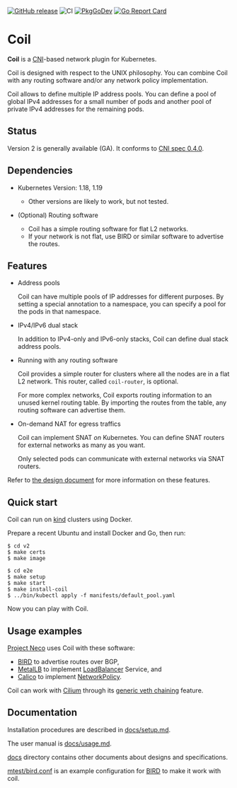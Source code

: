 [![GitHub release](https://img.shields.io/github/release/cybozu-go/coil.svg?maxAge=60)][releases]
![CI](https://github.com/cybozu-go/coil/workflows/CI/badge.svg)
[![PkgGoDev](https://pkg.go.dev/badge/github.com/cybozu-go/coil?tab=overview)](https://pkg.go.dev/github.com/cybozu-go/coil/v2?tab=subdirectories)
[![Go Report Card](https://goreportcard.com/badge/github.com/cybozu-go/coil)](https://goreportcard.com/report/github.com/cybozu-go/coil)

Coil
====

**Coil** is a [CNI][]-based network plugin for Kubernetes.

Coil is designed with respect to the UNIX philosophy.  You can combine
Coil with any routing software and/or any network policy implementation.

Coil allows to define multiple IP address pools.  You can define a pool of
global IPv4 addresses for a small number of pods and another pool of
private IPv4 addresses for the remaining pods.

## Status

Version 2 is generally available (GA).  It conforms to [CNI spec 0.4.0](https://github.com/containernetworking/cni/blob/spec-v0.4.0/SPEC.md).

## Dependencies

- Kubernetes Version: 1.18, 1.19
    - Other versions are likely to work, but not tested.

- (Optional) Routing software
    - Coil has a simple routing software for flat L2 networks.
    - If your network is not flat, use BIRD or similar software to advertise the routes.

## Features

- Address pools

    Coil can have multiple pools of IP addresses for different purposes.
    By setting a special annotation to a namespace, you can specify a pool
    for the pods in that namespace.

- IPv4/IPv6 dual stack

    In addition to IPv4-only and IPv6-only stacks, Coil can define dual stack
    address pools.

- Running with any routing software

    Coil provides a simple router for clusters where all the nodes are in
    a flat L2 network.  This router, called `coil-router`, is optional.

    For more complex networks, Coil exports routing information to an
    unused kernel routing table.  By importing the routes from the table,
    any routing software can advertise them.

- On-demand NAT for egress traffics

    Coil can implement SNAT _on_ Kubernetes.  You can define SNAT routers
    for external networks as many as you want.

    Only selected pods can communicate with external networks via SNAT
    routers.

Refer to [the design document](./docs/design.md) for more information on these features.

## Quick start

Coil can run on [kind][] clusters using Docker.

Prepare a recent Ubuntu and install Docker and Go, then run:

```console
$ cd v2
$ make certs
$ make image

$ cd e2e
$ make setup
$ make start
$ make install-coil
$ ../bin/kubectl apply -f manifests/default_pool.yaml
```

Now you can play with Coil.

## Usage examples

[Project Neco](https://blog.kintone.io/entry/neco) uses Coil with these software:

- [BIRD][] to advertise routes over BGP,
- [MetalLB][] to implement [LoadBalancer] Service, and
- [Calico][] to implement [NetworkPolicy][].

Coil can work with [Cilium][] through its [generic veth chaining](https://docs.cilium.io/en/v1.8/gettingstarted/cni-chaining-generic-veth/) feature.

## Documentation

Installation procedures are described in [docs/setup.md](./docs/setup.md).

The user manual is [docs/usage.md](./docs/usage.md).

[docs](docs/) directory contains other documents about designs and specifications.

[mtest/bird.conf](mtest/bird.conf) is an example configuration for [BIRD][] to make it work with coil.

[releases]: https://github.com/cybozu-go/coil/releases
[CNI]: https://kubernetes.io/docs/concepts/extend-kubernetes/compute-storage-net/network-plugins/
[BIRD]: https://bird.network.cz/
[LoadBalancer]: https://kubernetes.io/docs/concepts/services-networking/service/#loadbalancer
[NetworkPolicy]: https://kubernetes.io/docs/concepts/services-networking/network-policies/
[MetalLB]: https://metallb.universe.tf
[Calico]: https://www.projectcalico.org
[Cilium]: https://cilium.io/
[kind]: https://kind.sigs.k8s.io/
